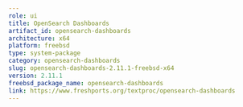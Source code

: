 ```yaml
---
role: ui
title: OpenSearch Dashboards
artifact_id: opensearch-dashboards
architecture: x64
platform: freebsd
type: system-package
category: opensearch-dashboards
slug: opensearch-dashboards-2.11.1-freebsd-x64
version: 2.11.1
freebsd_package_name: opensearch-dashboards
link: https://www.freshports.org/textproc/opensearch-dashboards
---
```

